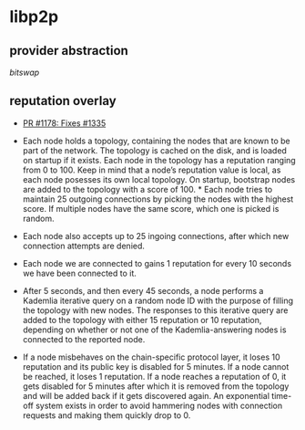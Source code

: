 # libp2p

## provider abstraction

*bitswap*

## reputation overlay
* [PR #1178: Fixes #1335](https://github.com/libp2p/rust-libp2p/pull/1178)

* Each node holds a topology, containing the nodes that are known to be part of the network. The topology is cached on the disk, and is loaded on startup if it exists. Each node in the topology has a reputation ranging from 0 to 100. Keep in mind that a node’s reputation value is local, as each node posesses its own local topology. On startup, bootstrap nodes are added to the topology with a score of 100. * Each node tries to maintain 25 outgoing connections by picking the nodes with the highest score. If multiple nodes have the same score, which one is picked is random.
* Each node also accepts up to 25 ingoing connections, after which new connection attempts are denied.
* Each node we are connected to gains 1 reputation for every 10 seconds we have been connected to it.
* After 5 seconds, and then every 45 seconds, a node performs a Kademlia iterative query on a random node ID with the purpose of filling the topology with new nodes. The responses to this iterative query are added to the topology with either 15 reputation or 10 reputation, depending on whether or not one of the Kademlia-answering nodes is connected to the reported node.
* If a node misbehaves on the chain-specific protocol layer, it loses 10 reputation and its public key is disabled for 5 minutes. If a node cannot be reached, it loses 1 reputation. If a node reaches a reputation of 0, it gets disabled for 5 minutes after which it is removed from the topology and will be added back if it gets discovered again. An exponential time-off system exists in order to avoid hammering nodes with connection requests and making them quickly drop to 0.
